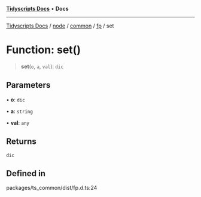 [**Tidyscripts Docs**](../../../../../../../README.md) • **Docs**

***

[Tidyscripts Docs](../../../../../../../globals.md) / [node](../../../../../README.md) / [common](../../../README.md) / [fp](../README.md) / set

# Function: set()

> **set**(`o`, `a`, `val`): `dic`

## Parameters

• **o**: `dic`

• **a**: `string`

• **val**: `any`

## Returns

`dic`

## Defined in

packages/ts\_common/dist/fp.d.ts:24

